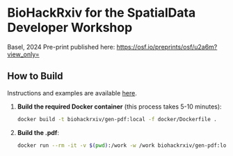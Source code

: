 # BioHackRxiv for the SpatialData Developer Workshop
Basel, 2024
Pre-print published here: https://osf.io/preprints/osf/u2a6m?view_only=

## How to Build

Instructions and examples are available [here](https://github.com/biohackrxiv/bhxiv-gen-pdf/).

1. **Build the required Docker container** (this process takes 5-10 minutes):
   ```bash
   docker build -t biohackrxiv/gen-pdf:local -f docker/Dockerfile .
   ```

2. **Build the .pdf**:
   ```bash
   docker run --rm -it -v $(pwd):/work -w /work biohackrxiv/gen-pdf:local gen-pdf .
   ```
